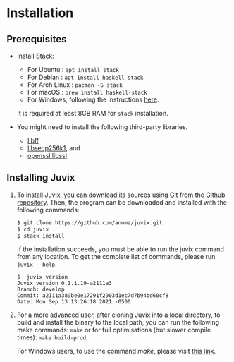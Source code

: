 # Installation

## Prerequisites

* Install [Stack](https://haskellstack.org):

  - For Ubuntu        : `apt install stack`
  - For Debian        : `apt install haskell-stack`
  - For Arch Linux    : `pacman -S stack`
  - For macOS : `brew install haskell-stack`
  - For Windows, following the instructions
  [here](https://docs.haskellstack.org/en/stable/install_and_upgrade/#windows).
  
  It is required at least 8GB RAM for `stack` installation.

* You might need to install the following third-party libraries.

  - [libff](https://github.com/scipr-lab/libff),
  - [libsecp256k1](https://github.com/bitcoin-core/secp256k1), and
  - [openssl libssl](https://wiki.openssl.org/index.php/Libssl_API).


## Installing Juvix

1. To install Juvix, you can download its sources using
   [Git](http://git-scm.com/) from the [Github
   repository](https://github.com/anoma/juvix.git). Then, the program
   can be downloaded and installed with the following commands:

   ````bash
   $ git clone https://github.com/anoma/juvix.git
   $ cd juvix
   $ stack install
   ````
   
   If the installation succeeds, you must be able to run the juvix command
   from any location. To get the complete list of commands, please run `juvix --help`.
   
   ```
   $  juvix version
   Juvix version 0.1.1.19-a2111a3
   Branch: develop
   Commit: a2111a389be0e17291f2903d1ec7d7b94bd60cf8
   Date: Mon Sep 13 13:26:18 2021 -0500
   ```

2. For a more advanced user, after cloning Juvix into a local
   directory, to build and install the binary to the local path, you
   can run the following make commands: `make` or for full optimisations
   (but slower compile times): `make build-prod`.

   For Windows users, to use the command *make*, please visit [this
   link](https://stackoverflow.com/questions/32127524/how-to-install-and-use-make-in-windows).
   